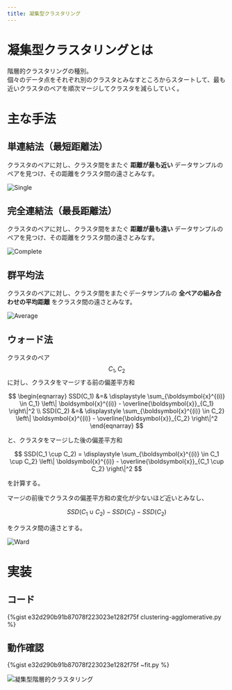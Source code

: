 ```yaml
---
title: 凝集型クラスタリング
---
```


# 凝集型クラスタリングとは

階層的クラスタリングの種別。  
個々のデータ点をそれぞれ別のクラスタとみなすところからスタートして、最も近いクラスタのペアを順次マージしてクラスタを減らしていく。

# 主な手法

## 単連結法（最短距離法）

クラスタのペアに対し、クラスタ間をまたぐ **距離が最も近い** データサンプルのペアを見つけ、その距離をクラスタ間の遠さとみなす。

![Single](https://user-images.githubusercontent.com/13412823/82132013-486c9700-9816-11ea-845c-15bc042f4de3.png)


## 完全連結法（最長距離法）

クラスタのペアに対し、クラスタ間をまたぐ **距離が最も遠い** データサンプルのペアを見つけ、その距離をクラスタ間の遠さとみなす。

![Complete](https://user-images.githubusercontent.com/13412823/82132014-4acef100-9816-11ea-8fbe-0392d41054de.png)


## 群平均法

クラスタのペアに対し、クラスタ間をまたぐデータサンプルの **全ペアの組み合わせの平均距離** をクラスタ間の遠さとみなす。

![Average](https://user-images.githubusercontent.com/13412823/82132015-4b678780-9816-11ea-84ad-5608600cc017.png)


## ウォード法

クラスタのペア $$C_1, C_2$$ に対し、クラスタをマージする前の偏差平方和

$$
\begin{eqnarray}
SSD(C_1) &=& \displaystyle \sum_{\boldsymbol{x}^{(i)} \in C_1} \left\| \boldsymbol{x}^{(i)} - \overline{\boldsymbol{x}}_{C_1} \right\|^2 \\
SSD(C_2) &=& \displaystyle \sum_{\boldsymbol{x}^{(i)} \in C_2} \left\| \boldsymbol{x}^{(i)} - \overline{\boldsymbol{x}}_{C_2} \right\|^2
\end{eqnarray}
$$

と、クラスタをマージした後の偏差平方和

$$
SSD(C_1 \cup C_2) = \displaystyle \sum_{\boldsymbol{x}^{(i)} \in C_1 \cup C_2} \left\| \boldsymbol{x}^{(i)} - \overline{\boldsymbol{x}}_{C_1 \cup C_2} \right\|^2
$$

を計算する。

マージの前後でクラスタの偏差平方和の変化が少ないほど近いとみなし、

$$
SSD(C_1 \cup C_2) - SSD(C_1) - SSD(C_2)
$$

をクラスタ間の遠さとする。

![Ward](https://user-images.githubusercontent.com/13412823/82263967-8ae7be00-9953-11ea-80ca-3cb6cc4eeaad.png)


# 実装

## コード

{%gist e32d290b91b87078f223023e1282f75f clustering-agglomerative.py %}

## 動作確認

{%gist e32d290b91b87078f223023e1282f75f ~fit.py %}

![凝集型階層的クラスタリング](https://user-images.githubusercontent.com/13412823/82264074-c4202e00-9953-11ea-9b2e-8ae45c26e2ed.png)
